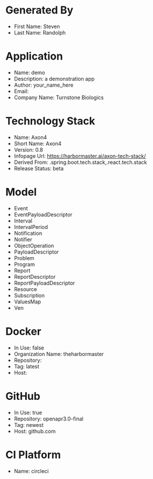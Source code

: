 # Generated By
- First Name: Steven
- Last Name: Randolph

# Application
- Name: demo
- Description: a demonstration app
- Author: your_name_here
- Email: 
- Company Name: Turnstone Biologics

# Technology Stack
- Name: Axon4
- Short Name: Axon4
- Version: 0.8
- Infopage Url: https://harbormaster.ai/axon-tech-stack/
- Derived From: .spring.boot.tech.stack,.react.tech.stack
- Release Status: beta


# Model
- Event
- EventPayloadDescriptor
- Interval
- IntervalPeriod
- Notification
- Notifier
- ObjectOperation
- PayloadDescriptor
- Problem
- Program
- Report
- ReportDescriptor
- ReportPayloadDescriptor
- Resource
- Subscription
- ValuesMap
- Ven

# Docker
- In Use: false
- Organization Name: theharbormaster
- Repository: 
- Tag: latest
- Host:              

# GitHub
- In Use: true
- Repository: openapr3.0-final
- Tag: newest
- Host: github.com    

# CI Platform
- Name: circleci 


